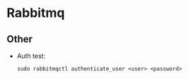# Rabbitmq

## Other

- Auth test:
  ```
  sudo rabbitmqctl authenticate_user <user> <password>
  ```
